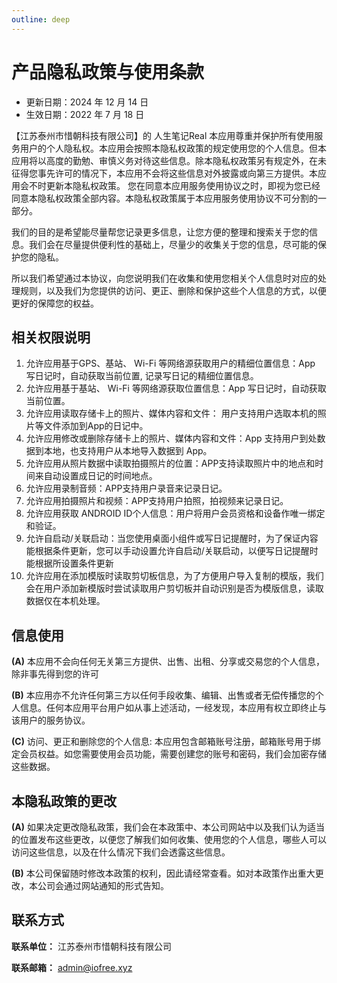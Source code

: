 ```yaml
---
outline: deep
---
```


# 产品隐私政策与使用条款

- 更新日期：2024 年 12 月 14 日
- 生效日期：2022 年 7 月 18 日

【江苏泰州市惜朝科技有限公司】的 人生笔记Real 本应用尊重并保护所有使用服务用户的个人隐私权。本应用会按照本隐私权政策的规定使用您的个人信息。但本应用将以高度的勤勉、审慎义务对待这些信息。除本隐私权政策另有规定外，在未征得您事先许可的情况下，本应用不会将这些信息对外披露或向第三方提供。本应用会不时更新本隐私权政策。 您在同意本应用服务使用协议之时，即视为您已经同意本隐私权政策全部内容。本隐私权政策属于本应用服务使用协议不可分割的一部分。

我们的目的是希望能尽量帮您记录更多信息，让您方便的整理和搜索关于您的信息。我们会在尽量提供便利性的基础上，尽量少的收集关于您的信息，尽可能的保护您的隐私。

所以我们希望通过本协议，向您说明我们在收集和使用您相关个人信息时对应的处理规则，以及我们为您提供的访问、更正、删除和保护这些个人信息的方式，以便更好的保障您的权益。

## 相关权限说明

1. 允许应用基于GPS、基站、 Wi-Fi 等网络源获取用户的精细位置信息：App 写日记时，自动获取当前位置, 记录写日记的精细位置信息。
2. 允许应用基于基站、 Wi-Fi 等网络源获取位置信息：App 写日记时，自动获取当前位置。
3. 允许应用读取存储卡上的照片、媒体内容和文件： 用户支持用户选取本机的照片等文件添加到App的日记中。
4. 允许应用修改或删除存储卡上的照片、媒体内容和文件：App 支持用户到处数据到本地，也支持用户从本地导入数据到 App。
5. 允许应用从照片数据中读取拍摄照片的位置：APP支持读取照片中的地点和时间来自动设置成日记的时间地点。
6. 允许应用录制音频：APP支持用户录音来记录日记。
7. 允许应用拍摄照片和视频：APP支持用户拍照，拍视频来记录日记。
8. 允许应用获取 ANDROID ID个人信息：用户将用户会员资格和设备作唯一绑定和验证。
9. 允许自启动/关联启动：当您使用桌面小组件或写日记提醒时，为了保证内容能根据条件更新，您可以手动设置允许自启动/关联启动，以便写日记提醒时能根据所设置条件更新
10. 允许应用在添加模版时读取剪切板信息，为了方便用户导入复制的模版，我们会在用户添加新模版时尝试读取用户剪切板并自动识别是否为模版信息，读取数据仅在本机处理。

## 信息使用

**(A)** 本应用不会向任何无关第三方提供、出售、出租、分享或交易您的个人信息，除非事先得到您的许可

**(B)** 本应用亦不允许任何第三方以任何手段收集、编辑、出售或者无偿传播您的个人信息。任何本应用平台用户如从事上述活动，一经发现，本应用有权立即终止与该用户的服务协议。

**(C)** 访问、更正和删除您的个人信息: 本应用包含邮箱账号注册，邮箱账号用于绑定会员权益。如您需要使用会员功能，需要创建您的账号和密码，我们会加密存储这些数据。

## 本隐私政策的更改

**(A)** 如果决定更改隐私政策，我们会在本政策中、本公司网站中以及我们认为适当的位置发布这些更改，以便您了解我们如何收集、使用您的个人信息，哪些人可以访问这些信息，以及在什么情况下我们会透露这些信息。

**(B)** 本公司保留随时修改本政策的权利，因此请经常查看。如对本政策作出重大更改，本公司会通过网站通知的形式告知。

## 联系方式

**联系单位：** 江苏泰州市惜朝科技有限公司

**联系邮箱：** admin@iofree.xyz